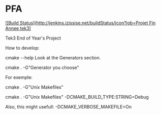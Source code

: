 PFA
===

[![Build Status](http://jenkins.izissise.net/buildStatus/icon?job=Projet Fin Annee tek3)](http://jenkins.izissise.net/job/Projet%20Fin%20Annee%20tek3/)

Tek3 End of Year's Project

How to develop:

cmake --help
Look at the Generators section.

cmake . -G"Generator you choose"

For exemple:

cmake . -G"Unix Makefiles"

cmake . -G"Unix Makefiles" -DCMAKE_BUILD_TYPE:STRING=Debug

Also, this might usefull:
-DCMAKE_VERBOSE_MAKEFILE=On
